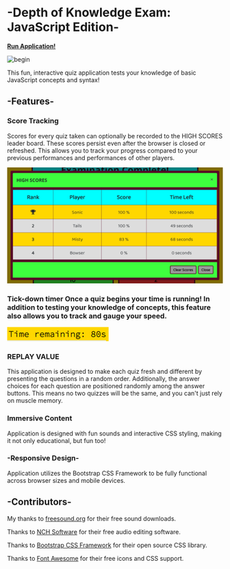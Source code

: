 
# -Depth of Knowledge Exam: JavaScript Edition-

**[Run Application!](https://jmantis0.github.io/depth-of-knowledge-javascript-edition/)**

![begin](assets/images/gameplay.gif)

This fun, interactive quiz application tests your knowledge of basic JavaScript concepts and syntax!

## -Features-

### Score Tracking
Scores for every quiz taken can optionally be recorded to the HIGH SCORES leader board.  These scores persist even after the browser is closed or refreshed.  This allows you to track your progress compared to your previous performances and performances of other players.

![Score-Tracking](assets/images/high-scores.PNG)

### Tick-down timer  Once a quiz begins your time is running!  In addition to testing your knowledge of concepts, this feature also allows you to track and gauge your speed.

![timer](assets/images/timer.PNG)

### REPLAY VALUE
This application is designed to make each quiz fresh and different by presenting the questions in a random order.   Additionally, the answer choices for each question are positioned randomly among the answer buttons.  This means no two quizzes will be the same, and you can't just rely on muscle memory.

### Immersive Content
Application is designed with fun sounds and interactive CSS styling, making it not only educational, but fun too!

### -Responsive Design-
 Application utilizes the Bootstrap CSS Framework to be fully functional across browser sizes and mobile devices.

## -Contributors-
My thanks to [freesound.org](https://freesound.org/) for their free sound downloads.

Thanks to [NCH Software](https://www.nch.com.au/wavepad/index.html?kw=free%20audio%20editor&gclid=CjwKCAjwv4_1BRAhEiwAtMDLssCOnw4cMOqnj9KlL7BQam6e8zr_m4ZUXx3Wel4fqAtpEvZ37K-6PBoCrLkQAvD_BwE) for their free audio editing software.

Thanks to [Bootstrap CSS Framework](https://getbootstrap.com/) for their open source CSS library.

Thanks to [Font Awesome](https://fontawesome.com/) for their free icons and CSS support.

